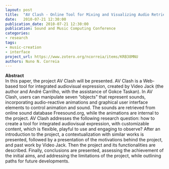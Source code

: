 ```yaml
---
layout: post
title:  "AV Clash - Online Tool for Mixing and Visualizing Audio Retrieved from Freesound.org Database"
date:   2010-07-21 12:30:00
publication_date: 2010-07-21 12:30:00
publication: Sound and Music Computing Conference
categories: 
- research
tags:
- music-creation
- interface
project_url: https://www.zotero.org/ncorreia/items/KRB38MNU
authors: Nuno N. Correia
---
```


**Abstract**<br>
In this paper, the project AV Clash will be presented. AV Clash is a Web-based tool for integrated audiovisual expression, created by Video Jack (the author and André Carrilho, with the assistance of Gokce Taskan). In AV Clash, users can manipulate seven “objects” that represent sounds, incorporating audio-reactive animations and graphical user interface elements to control animation and sound. The sounds are retrieved from online sound database Freesound.org, while the animations are internal to the project. AV Clash addresses the following research question: how to create a tool for integrated audiovisual expression, with customizable content, which is flexible, playful to use and engaging to observe? After an introduction to the project, a contextualization with similar works is presented, followed by a presentation of the motivations behind the project, and past work by Video Jack. Then the project and its functionalities are described. Finally, conclusions are presented, assessing the achievement of the initial aims, and addressing the limitations of the project, while outlining paths for future developments.
